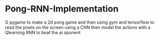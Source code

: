 # Pong-RNN-Implementation
G pygame to make a 2d pong game and then using gym and tensorflow to read the pixels on the screen using a CNN then model the actions with a Qlearning RNN to beat the ai oponent

